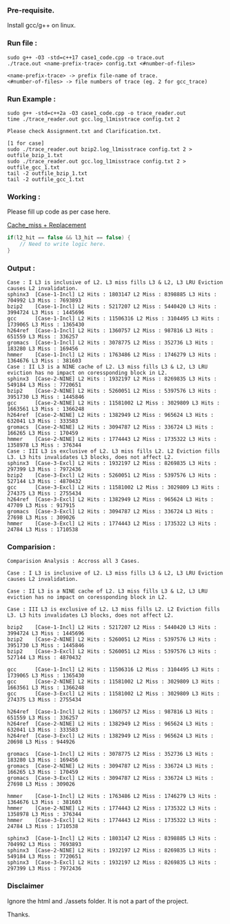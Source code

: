 ### Pre-requisite.

Install gcc/g++ on linux.

### Run file :

```
sudo g++ -O3 -std=c++17 case1_code.cpp -o trace.out
./trace.out <name-prefix-trace> config.txt <#number-of-files>
```
```
<name-prefix-trace> -> prefix file-name of trace.
<#number-of-files> -> file numbers of trace (eg. 2 for gcc_trace) 
```

### Run Example :
```
sudo g++ -std=c++2a -O3 case1_code.cpp -o trace_reader.out
time ./trace_reader.out gcc.log_l1misstrace config.txt 2
```

```Please check Assignment.txt and Clarification.txt.```

```
[1 for case]
sudo ./trace_reader.out bzip2.log_l1misstrace config.txt 2 > outfile_bzip_1.txt
sudo ./trace_reader.out gcc.log_l1misstrace config.txt 2 > outfile_gcc_1.txt
tail -2 outfile_bzip_1.txt
tail -2 outfile_gcc_1.txt
```

### Working : 


Please fill up code as per case here. 

[Cache_miss + Replacement](https://github.com/codersguild/cse-906-website/blob/ec7c1ea7268475e0e3c020b7455ffb7f6d0a0f3d/code.cpp#L156)

```cpp
if(l2_hit == false && l3_hit == false) {
    // Need to write logic here.
}
 ```
 ### Output : 
 
```
Case : I L3 is inclusive of L2. L3 miss fills L3 & L2, L3 LRU Eviction causes L2 invalidation.
sphinx3  [Case-1-Incl] L2 Hits : 1803147 L2 Miss : 8398885 L3 Hits : 704992 L3 Miss : 7693893
bzip2    [Case-1-Incl] L2 Hits : 5217207 L2 Miss : 5440420 L3 Hits : 3994724 L3 Miss : 1445696
gcc      [Case-1-Incl] L2 Hits : 11506316 L2 Miss : 3104495 L3 Hits : 1739065 L3 Miss : 1365430
h264ref  [Case-1-Incl] L2 Hits : 1360757 L2 Miss : 987816 L3 Hits : 651559 L3 Miss : 336257
gromacs  [Case-1-Incl] L2 Hits : 3078775 L2 Miss : 352736 L3 Hits : 183280 L3 Miss : 169456
hmmer    [Case-1-Incl] L2 Hits : 1763486 L2 Miss : 1746279 L3 Hits : 1364676 L3 Miss : 381603
Case : II L3 is a NINE cache of L2. L3 miss fills L3 & L2, L3 LRU eviction has no impact on coressponding block in L2.
sphinx3  [Case-2-NINE] L2 Hits : 1932197 L2 Miss : 8269835 L3 Hits : 549184 L3 Miss : 7720651
bzip2    [Case-2-NINE] L2 Hits : 5260051 L2 Miss : 5397576 L3 Hits : 3951730 L3 Miss : 1445846
gcc      [Case-2-NINE] L2 Hits : 11581002 L2 Miss : 3029809 L3 Hits : 1663561 L3 Miss : 1366248
h264ref  [Case-2-NINE] L2 Hits : 1382949 L2 Miss : 965624 L3 Hits : 632041 L3 Miss : 333583
gromacs  [Case-2-NINE] L2 Hits : 3094787 L2 Miss : 336724 L3 Hits : 166265 L3 Miss : 170459
hmmer    [Case-2-NINE] L2 Hits : 1774443 L2 Miss : 1735322 L3 Hits : 1358978 L3 Miss : 376344
Case : III L3 is exclusive of L2. L3 miss fills L2. L2 Eviction fills L3. L3 hits invalidates L3 blocks, does not affect L2.
sphinx3  [Case-3-Excl] L2 Hits : 1932197 L2 Miss : 8269835 L3 Hits : 297399 L3 Miss : 7972436
bzip2    [Case-3-Excl] L2 Hits : 5260051 L2 Miss : 5397576 L3 Hits : 527144 L3 Miss : 4870432
gcc      [Case-3-Excl] L2 Hits : 11581002 L2 Miss : 3029809 L3 Hits : 274375 L3 Miss : 2755434
h264ref  [Case-3-Excl] L2 Hits : 1382949 L2 Miss : 965624 L3 Hits : 47709 L3 Miss : 917915
gromacs  [Case-3-Excl] L2 Hits : 3094787 L2 Miss : 336724 L3 Hits : 27698 L3 Miss : 309026
hmmer    [Case-3-Excl] L2 Hits : 1774443 L2 Miss : 1735322 L3 Hits : 24784 L3 Miss : 1710538
```

### Comparision : 

```
Comparision Analysis : Accross all 3 Cases. 

Case : I L3 is inclusive of L2. L3 miss fills L3 & L2, L3 LRU Eviction causes L2 invalidation.

Case : II L3 is a NINE cache of L2. L3 miss fills L3 & L2, L3 LRU eviction has no impact on coressponding block in L2.

Case : III L3 is exclusive of L2. L3 miss fills L2. L2 Eviction fills L3. L3 hits invalidates L3 blocks, does not affect L2.

bzip2    [Case-1-Incl] L2 Hits : 5217207 L2 Miss : 5440420 L3 Hits : 3994724 L3 Miss : 1445696
bzip2    [Case-2-NINE] L2 Hits : 5260051 L2 Miss : 5397576 L3 Hits : 3951730 L3 Miss : 1445846
bzip2    [Case-3-Excl] L2 Hits : 5260051 L2 Miss : 5397576 L3 Hits : 527144 L3 Miss : 4870432

gcc      [Case-1-Incl] L2 Hits : 11506316 L2 Miss : 3104495 L3 Hits : 1739065 L3 Miss : 1365430
gcc      [Case-2-NINE] L2 Hits : 11581002 L2 Miss : 3029809 L3 Hits : 1663561 L3 Miss : 1366248
gcc      [Case-3-Excl] L2 Hits : 11581002 L2 Miss : 3029809 L3 Hits : 274375 L3 Miss : 2755434

h264ref  [Case-1-Incl] L2 Hits : 1360757 L2 Miss : 987816 L3 Hits : 651559 L3 Miss : 336257
h264ref  [Case-2-NINE] L2 Hits : 1382949 L2 Miss : 965624 L3 Hits : 632041 L3 Miss : 333583
h264ref  [Case-3-Excl] L2 Hits : 1382949 L2 Miss : 965624 L3 Hits : 20698 L3 Miss : 944926

gromacs  [Case-1-Incl] L2 Hits : 3078775 L2 Miss : 352736 L3 Hits : 183280 L3 Miss : 169456
gromacs  [Case-2-NINE] L2 Hits : 3094787 L2 Miss : 336724 L3 Hits : 166265 L3 Miss : 170459
gromacs  [Case-3-Excl] L2 Hits : 3094787 L2 Miss : 336724 L3 Hits : 27698 L3 Miss : 309026

hmmer    [Case-1-Incl] L2 Hits : 1763486 L2 Miss : 1746279 L3 Hits : 1364676 L3 Miss : 381603
hmmer    [Case-2-NINE] L2 Hits : 1774443 L2 Miss : 1735322 L3 Hits : 1358978 L3 Miss : 376344
hmmer    [Case-3-Excl] L2 Hits : 1774443 L2 Miss : 1735322 L3 Hits : 24784 L3 Miss : 1710538

sphinx3  [Case-1-Incl] L2 Hits : 1803147 L2 Miss : 8398885 L3 Hits : 704992 L3 Miss : 7693893
sphinx3  [Case-2-NINE] L2 Hits : 1932197 L2 Miss : 8269835 L3 Hits : 549184 L3 Miss : 7720651
sphinx3  [Case-3-Excl] L2 Hits : 1932197 L2 Miss : 8269835 L3 Hits : 297399 L3 Miss : 7972436
```

 
### Disclaimer

Ignore the html and ./assets folder. 
It is not a part of the project.

Thanks.
